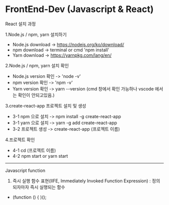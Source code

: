 # FrontEnd-Dev (Javascript & React)

React 설치 과정

1.Node.js / npm, yarn 설치하기
- Node.js download -> https://nodejs.org/ko/download/
- npm download -> terminal or cmd 'npm install'
- Yarn download -> https://yarnpkg.com/lang/en/

2.Node.js / npm, yarn 설치 확인
- Node.js version 확인 -> 'node -v'
- npm version 확인 -> 'npm -v'
- Yarn version 확인 -> yarn --version (cmd 창에서 확인 가능하나 vscode 에서는 확인이 안되고있음.)

3.create-react-app 프로젝트 설치 및 생성
- 3-1 npm 으로 설치 -> npm install -g create-react-app
- 3-1 yarn 으로 설치 -> yarn -g add create-react-app
- 3-2 프로젝트 생성 -> create-react-app (프로젝트 이름)

4.프로젝트 확인
- 4-1 cd (프로젝트 이름)
- 4-2 npm start or yarn start

------------------------------------------------------------------------------------------------------------------------------------------

Javascript function

1. 즉시 실행 함수 표현(IIFE, Immediately Invoked Function Expression) : 정의되자마자 즉시 실행되는 함수
- (function () {
 )();
